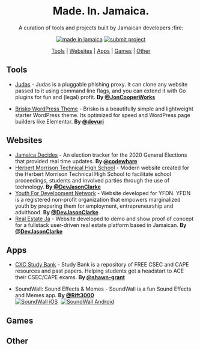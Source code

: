 <h1 align="center">
    Made. In. Jamaica.
</h1>

<p align="center">A curation of tools and projects built by Jamaican developers :fire:</p>

<div align="center">

[![made in jamaica](https://img.shields.io/badge/MADE%20IN-JAMAICA-green?style=for-the-badge)](https://github.com/jordanliu/made-in-jamaica/) [![submit project](https://img.shields.io/badge/SUBMIT-PROJECT-gold?style=for-the-badge)](https://github.com/jordanliu/made-in-jamaica/blob/main/CONTRIBUTING.md)

 </div>

<p align="center">
  <a href="#tools">Tools</a> |  <a href="#websites">Websites</a> | <a href="#apps">Apps</a> | <a href="#games">Games</a> | <a href="#other">Other</a>
</p>



## <a name="tools"> </a>Tools
- [Judas](https://github.com/JonCooperWorks/judas) - Judas is a pluggable phishing proxy. It can clone any website passed to it using command line flags, and you can extend it with Go plugins for fun and (legal) profit. **By [@JonCooperWorks](https://github.com/JonCooperWorks)**

- [Brisko WordPress Theme](https://github.com/devuri/brisko) - Brisko is a beautifully simple and lightweight starter  WordPress theme. Its optimized for speed and WordPress page builders like Elementor. **By [@devuri](https://github.com/devuri)**

## <a name="websites"> </a>Websites
- [Jamaica Decides](https://jamaicadecides.com) - An election tracker for the 2020 General Elections that provided real time updates. **By [@codewhare](https://codewhare.com)**
- [Herbert Morrison Technical High School](https://herbertmorrisontechnicalhighschool.edu.jm/) - Modern website created for the Herbert Morrison Technical High School to facilitate school proceedings, students and involved parties through the use of technology. **By [@DevJasonClarke](https://www.devjasonclarke.com/)**
- [Youth For Development Network](https://yfdn.org/) - Website developed for YFDN. YFDN is a registered non-profit organization that empowers marginalized youth by preparing them for employment, entrepreneurship and adulthood. **By [@DevJasonClarke](https://www.devjasonclarke.com/)**
- [Real Estate Ja](https://real-estate-ja-demo.devjasonclarke.com/) - Website developed to demo and show proof of concept for a fullstack user-driven real estate platform based in Jamaican. **By [@DevJasonClarke](https://www.devjasonclarke.com/)**

## <a name="apps"> </a>Apps
- [CXC Study Bank](https://play.google.com/store/apps/details?id=com.cxcstudybank.android) - Study Bank is a repository of FREE CSEC and CAPE resources and past papers. Helping students get a headstart to ACE their CSEC/CAPE exams. **By [@shawn-grant](https://github.com/shawn-grant)**

- SoundWall: Sound Effects & Memes - SoundWall is a fun Sound Effects and Memes app. **By [@Rift3000](https://github.com/Rift3000)**
 </br> [![SoundWall iOS](https://img.shields.io/badge/-iOS-blue?style=for-the-badge&logo=apple)](https://apps.apple.com/pk/app/soundwall-sound-effects/id1539545577)  [![SoundWall Android](https://img.shields.io/badge/-Android-darkgreen?style=for-the-badge&logo=android)](https://play.google.com/store/apps/details?id=com.dreamwall.soundwall)

## <a name="games"> </a>Games

## <a name="other"> </a>Other
